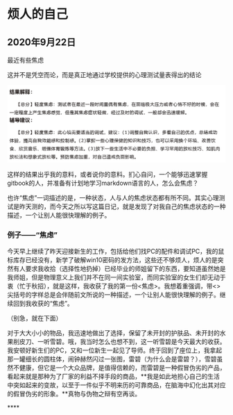# 烦人的自己

## 2020年9月22日

最近有些焦虑

这并不是凭空而论，而是真正地通过学校提供的心理测试量表得出的结论

![](.gitbook/assets/ri-ji-yong-tu-.png)

这样的结果出乎我的意料，或者说你的意料。扪心自问，一个能够迅速掌握gitbook的人，并准备有计划地学习markdown语言的人，怎么会焦虑？

也许“焦虑”一词描述的是，一种状态，人与人的焦虑状态都有所不同。其实心理测试是昨天测的，而今天之所以写这篇日记，就是发现了对我自己的焦虑状态的一种描述，一个让别人能很快理解的例子。

### 例子——“焦虑”

今天早上继续了昨天迎接新生的工作，包括给他们找PC的配件和调试PC，我的鼠标库存已经没有，新学了破解win10密码的发方法，这些还不够烦人，烦人的是突然有人要求我收拾（选择性地扔掉）已经毕业的师姐留下的东西，要知道虽然她是我师姐，但是物理意义上我们并不在同一间实验室，而同实验室的女生们却无动于衷（忙于秋招），就是这样，我收获了我的第一份&lt;焦虑&gt;。我想着重强调，带&lt;&gt;尖括号的字样总是会伴随前文所说的一种描述，一个让别人能很快理解的例子。继续回到我收获的“焦虑”。

（别急，就在下面）

对于大大小小的物品，我迅速地做出了选择，保留了未开封的护肤品、未开封的水果削皮刀、一听雪碧。哦，我当时怎么也想不到，这一听雪碧是今天最大的收获。我安顿好新生们的PC，又和一位新生一起见了导师。终于回到了座位上，我拿起那一罐细长的圆柱体，闹钟赫然闪过一张图，雷碧（为什么会是雷碧？），雪碧虽然不健康，但它是一个大众品牌，是值得信赖的，而雷碧是一种假冒伪劣的产品，看起来就是那种为了厂家的利益不择手段的商品，**我是如此地担心自己的生活中突如起来的变故，以至于一件似乎不明来历的可靠商品，在脑海中幻化出其对应的假冒伪劣的形象。**真物与伪物之辩有空再谈。

\*\*\*\*

